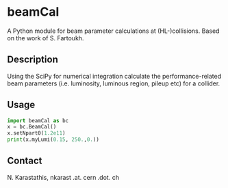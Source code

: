 # beamCal
A Python module for beam parameter calculations at (HL-)collisions. Based on the work of S. Fartoukh.

## Description
Using the SciPy for numerical integration calculate the performance-related beam parameters (i.e. luminosity, luminous region, pileup etc) for a collider.

## Usage
```python
import beamCal as bc
x = bc.BeamCal()
x.setNpart0(1.2e11)
print(x.myLumi(0.15, 250.,0.))
```


## Contact
N. Karastathis, nkarast .at. cern .dot. ch
